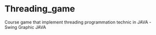 # Threading_game
Course game that implement threading programmation technic in JAVA
-Swing Graphic JAVA

